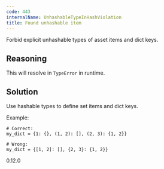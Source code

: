 ```yaml
---
code: 443
internalName: UnhashableTypeInHashViolation
title: Found unhashable item
---
```


Forbid explicit unhashable types of asset items and dict keys.

## Reasoning
This will resolve in `TypeError` in runtime.

## Solution
Use hashable types to define set items and dict keys.

Example:

    # Correct:
    my_dict = {1: {}, (1, 2): [], (2, 3): {1, 2}}
    
    # Wrong:
    my_dict = {[1, 2]: [], {2, 3}: {1, 2}}

<div class="versionadded">

0.12.0

</div>